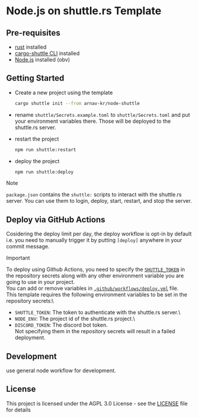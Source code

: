 # Node.js on shuttle.rs Template

## Pre-requisites
- [rust](https://www.rust-lang.org/tools/install) installed
- [cargo-shuttle CLI](https://docs.shuttle.rs/getting-started/installation) installed
- [Node.js](https://nodejs.org/en/download/) installed (obv)

## Getting Started
- Create a new project using the template
  ```bash
  cargo shuttle init --from arnav-kr/node-shuttle
  ```
- rename `shuttle/Secrets.example.toml` to `shuttle/Secrets.toml` and put your environment variables there. Those will be deployed to the shuttle.rs server.

- restart the project
  ```bash
  npm run shuttle:restart
  ```
- deploy the project
  ```bash
  npm run shuttle:deploy
  ```

> [!NOTE]
> `package.json` contains the `shuttle:` scripts to interact with the shuttle.rs server. You can use them to login, deploy, start, restart, and stop the server.


## Deploy via GitHub Actions
Cosidering the deploy limit per day, the deploy workflow is opt-in by default i.e. you need to manually trigger it by putting `[deploy]` anywhere in your commit message.

> [!IMPORTANT]
> To deploy using Github Actions, you need to specify the [`SHUTTLE_TOKEN`](https://console.shuttle.rs/login) in the repository secrets along with any other environment variable you are going to use in your project.\
> You can add or remove variables in [`.github/workflows/deploy.yml`](.github/workflows/deploy.yml) file.\
> This template requires the following environment variables to be set in the repository secrets:\
> - `SHUTTLE_TOKEN`: The token to authenticate with the shuttle.rs server.\
> - `NODE_ENV`: The project id of the shuttle.rs project.\
> - `DISCORD_TOKEN`: The discord bot token.\
> Not specifying them in the repository secrets will result in a failed deployment.

## Development
use general node workflow for development.

## License
This project is licensed under the AGPL 3.0 License - see the [LICENSE](LICENSE) file for details
